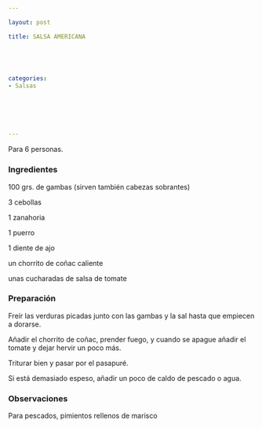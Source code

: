 ```yaml
---

layout: post

title: SALSA AMERICANA





categories:
- Salsas






---
```


Para 6 personas.

<h3>Ingredientes</h3>

100 grs. de gambas (sirven también cabezas sobrantes)

3 cebollas

1 zanahoria

1 puerro

1 diente de ajo

un chorrito de coñac caliente

unas cucharadas de salsa de tomate

<h3>Preparación</h3>

Freír las verduras picadas junto con las gambas y la sal hasta que empiecen a dorarse.

Añadir el chorrito de coñac, prender fuego, y cuando se apague añadir el tomate y dejar hervir un poco más.

Triturar bien y pasar por el pasapuré.

Si está demasiado espeso, añadir un poco de caldo de pescado o agua.

<h3>Observaciones</h3>

Para pescados, pimientos rellenos de marisco

